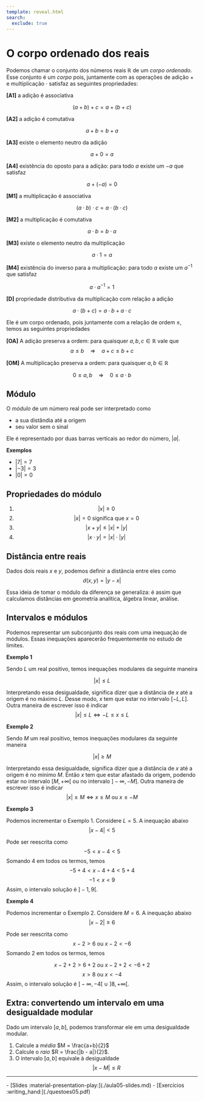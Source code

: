 ```yaml
---
template: reveal.html
search:
  exclude: true
---
```

# O corpo ordenado dos reais

Podemos chamar o conjunto dos números reais $\mathbb{R}$ de um _corpo ordenado_. Esse conjunto é um _corpo_ pois, juntamente com as operações de adição  $+$ e multiplicação $\cdot$ satisfaz as seguintes propriedades:


**[A1]** a adição é associativa

$$(a+b) + c = a + (b+c)$$

**[A2]** a adição é comutativa

$$a+b = b+a$$

**[A3]** existe o elemento neutro da adição

$$ a + 0 = a $$

**[A4]** existência do oposto para a adição: para todo $a$ existe um $-a$ que satisfaz

$$ a + (-a) = 0 $$

**[M1]** a multiplicação é associativa

$$ (a\cdot b)\cdot c = a\cdot (b\cdot c) $$


**[M2]** a multiplicação é comutativa

$$a\cdot b = b\cdot a$$

**[M3]** existe o elemento neutro da multiplicação

$$ a\cdot 1 = a $$

**[M4]** existência do inverso para a multiplicação:  para todo $a$ existe um $a^{-1}$ que satisfaz


$$ a\cdot a^{-1} = 1 $$


**[D]** propriedade distributiva da multiplicação com relação a adição

$$ a\cdot (b+c) = a\cdot b + a\cdot c $$
 


Ele é um corpo ordenado, pois juntamente com a relação de ordem $\le$, temos as seguintes propriedades

**[OA]** A adição preserva a ordem: para quaisquer $a,b,c\in\mathbb{R}$ vale que 
$$a\le b \quad \Rightarrow \quad a+c \le b +c$$

**[OM]** A multiplicação preserva a ordem: para quaisquer $a,b\in\mathbb{R}$

$$0\le a,b  \quad \Rightarrow \quad 0 \le a\cdot b$$

## Módulo

O _módulo_ de um número real pode ser interpretado como
- a sua distândia até a origem
- seu valor sem o sinal

Ele é representado por duas barras verticais ao redor do número, $|a|$. 

**Exemplos**

- $|7| = 7$
- $|-3| = 3$
- $|0| = 0$

## Propriedades do módulo

1. $$|x|\ge 0$$
1. $$|x| = 0 \text{ significa que } x = 0$$
1. $$|x + y| \le |x| + |y|$$
1. $$|x\cdot y| = |x|\cdot |y|$$

## Distância entre reais

Dados dois reais $x$ e $y$, podemos definir a distância entre eles como
$$d(x,y) = |y-x|$$

Essa ideia de tomar o módulo da diferença se generaliza: é assim que calculamos distâncias em geometria analítica, álgebra linear, análise.

## Intervalos e módulos

Podemos representar um subconjunto dos reais com uma inequação de módulos. Essas inequações aparecerão frequentemente no estudo de limites.

**Exemplo 1**

Sendo $L$ um real positivo, temos inequações modulares da seguinte maneira

$$|x|\le L$$

Interpretando essa desigualdade, significa dizer que a distância de $x$ até a origem é no máximo $L$. Desse modo, $x$ tem que estar no intervalo $[-L,L]$.
Outra maneira de escrever isso é indicar
$$|x|\le L \Leftrightarrow -L \le x \le L$$

**Exemplo 2**

Sendo $M$ um real positivo, temos inequações modulares da seguinte maneira


$$|x| \ge M$$

Interpretando essa desigualdade, significa dizer que a distância de $x$ até a origem é no mínimo $M$.  Então $x$ tem que estar afastado da origem, podendo estar no intervalo $[M,+\infty[$ ou no intervalo $]-\infty,-M]$. 
Outra maneira de escrever isso é indicar
$$|x| \ge M \Leftrightarrow  x \ge M \text{ ou } x\le -M$$


**Exemplo 3**

Podemos incrementar o Exemplo 1. Considere $L=5$. A inequação abaixo 
$$|x-4| < 5$$

Pode ser reescrita como 
$$ -5 < x-4 < 5$$
Somando 4 em todos os termos, temos
$$ -5 + 4 < x - 4 + 4 < 5 + 4$$
$$ - 1 < x < 9$$
Assim, o intervalo solução é $]-1,9[$.

**Exemplo 4**

Podemos incrementar o Exemplo 2. Considere $M=6$. A inequação abaixo 
$$|x-2| \ge 6$$

Pode ser reescrita como 
$$ x- 2 > 6  \text{ ou } x - 2 < -6$$
Somando 2 em todos os termos, temos

$$ x- 2 + 2 > 6 + 2  \text{ ou } x - 2 + 2 < -6 + 2$$
$$ x > 8  \text{ ou } x < -4$$
Assim, o intervalo solução é $]-\infty,-4[ \ \cup \ ]8,+\infty[$.

## Extra: convertendo um intervalo em uma desigualdade modular

Dado um intervalo $[a,b]$, podemos transformar ele em uma desigualdade modular.

1. Calcule a _média_ $M = \frac{a+b}{2}$
2. Calcule o _raio_ $R = \frac{|b - a|}{2}$.
3. O intervalo $[a,b]$ equivale à desigualdade $$|x - M| \le R$$ 

---

<div class="grid cards" markdown>
 - [Slides :material-presentation-play:](./aula05-slides.md)
 - [Exercícios :writing_hand:](./questoes05.pdf)
</div>

